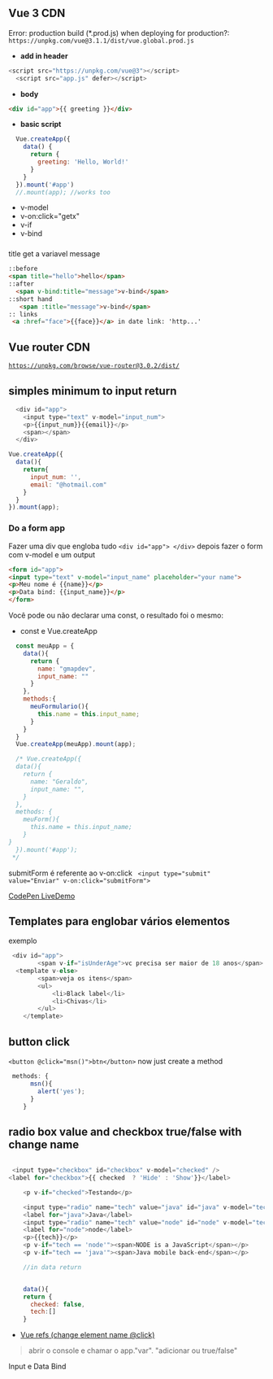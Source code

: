 ## Vue 3 CDN

Error: production build (*.prod.js) when deploying for production?: `https://unpkg.com/vue@3.1.1/dist/vue.global.prod.js`

- **add in header**
```js
<script src="https://unpkg.com/vue@3"></script>
  <script src="app.js" defer></script>
```
- **body**
```html
<div id="app">{{ greeting }}</div>
```

- **basic script**
```js
  Vue.createApp({
    data() {
      return {
        greeting: 'Hello, World!'
      }
    }
  }).mount('#app')
  //.mount(app); //works too
```

- v-model
- v-on:click="getx"
- v-if
- v-bind

### 
title get a variavel message
```html
::before
<span title="hello">hello</span>
::after
  <span v-bind:title="message">v-bind</span>
::short hand
   <span :title="message">v-bind</span>
:: links
 <a :href="face">{{face}}</a> in date link: 'http...'
```

## Vue router CDN
[`https://unpkg.com/browse/vue-router@3.0.2/dist/`](https://unpkg.com/browse/vue-router@3.0.2/dist/)


## simples minimum to input return
```js
  <div id="app">
    <input type="text" v-model="input_num">
    <p>{{input_num}}{{email}}</p>
    <span></span>
  </div>

Vue.createApp({
  data(){
    return{
      input_num: '',
      email: "@hotmail.com"
    }
  }
}).mount(app);

```

### Do a form app

Fazer uma div que engloba tudo `<div id="app"> </div>` 
depois fazer o form com v-model e um output
```html
<form id="app">
<input type="text" v-model="input_name" placeholder="your name">
<p>Meu nome é {{name}}</p>
<p>Data bind: {{input_name}}</p>
</form>
```

Você pode ou não declarar uma const, o resultado foi o mesmo:

- const e Vue.createApp

```js
  const meuApp = {
    data(){
      return {
        name: "gmapdev",
        input_name: ""
      }
    },
    methods:{
      meuFormulario(){
        this.name = this.input_name;
      }
    }
  }
  Vue.createApp(meuApp).mount(app);

  /* Vue.createApp({
  data(){
    return {
      name: "Geraldo",
      input_name: "",
    }
  },
  methods: {
    meuForm(){
      this.name = this.input_name;     
    }
}
  }).mount('#app');
 */

```

submitForm é referente ao v-on:click
` <input type="submit" value="Enviar" v-on:click="submitForm">`

[CodePen LiveDemo](https://codepen.io/geraldopcf/pen/ExEMjob)

## Templates para englobar vários elementos
exemplo
```js
 <div id="app">
        <span v-if="isUnderAge">vc precisa ser maior de 18 anos</span>
  <template v-else>
        <span>veja os itens</span>
        <ul>
            <li>Black label</li>
            <li>Chivas</li>
        </ul>
    </template>

```

## button click
`<button @click="msn()">btn</button>` now just create a method

```js
 methods: {
      msn(){
        alert('yes');
      }
    }
```


## radio box value and checkbox true/false with change name

```js

 <input type="checkbox" id="checkbox" v-model="checked" />
<label for="checkbox">{{ checked  ? 'Hide' : 'Show'}}</label>

    <p v-if="checked">Testando</p>

    <input type="radio" name="tech" value="java" id="java" v-model="tech">
    <label for="java">Java</label>
    <input type="radio" name="tech" value="node" id="node" v-model="tech">
    <label for="node">node</label>
    <p>{{tech}}</p>
    <p v-if="tech == 'node'"><span>NODE is a JavaScript</span></p>
    <p v-if="tech == 'java'"><span>Java mobile back-end</span></p>

    //in data return


    data(){
    return {
      checked: false,
      tech:[]
    }

```

- [Vue refs (change element name @click)](https://www.nicesnippets.com/blog/vue-js-get-element-by-id-example)

> abrir o console e chamar o app."var". "adicionar ou true/false"


Input e Data Bind